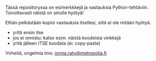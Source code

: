 Tässä repositoryssa on esimerkkkejä ja vastauksia Python-tehtäviin.
Toivottavasti näistä on sinulle hyötyä!

Ethän pelkästään kopioi vastauksia itsellesi, siitä ei ole mitään hyötyä.
  - yritä ensin itse
  - jos ei onnistu: katso esim. näistä koodeista vinkkejä
  - yritä jälleen ITSE koodata (ei: copy-paste)

Virheitä, ongelmia tms: jorma.raty@metropolia.fi
